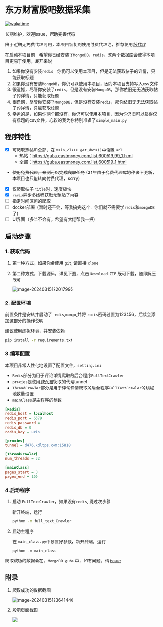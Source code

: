 # 东方财富股吧数据采集

[![wakatime](https://wakatime.com/badge/user/b638b33f-0c9e-4408-b427-258fe0b24ad0/project/018e0f79-4bee-4fd1-8d86-55a20bee6528.svg)](https://wakatime.com/badge/user/b638b33f-0c9e-4408-b427-258fe0b24ad0/project/018e0f79-4bee-4fd1-8d86-55a20bee6528)

长期维护，欢迎issue，帮助完善代码

由于近期无免费代理可用，本项目恢复到使用付费代理池，推荐使用[*快代理*](https://www.kuaidaili.com/?ref=mes9ujq5wnrn)

在启动本项目前，希望你已经安装了`MongoDB`、`redis`，这两个数据库会使得本项目更易于使用，展开来说：

1. 如果你没有安装`redis`，你仍可以使用本项目，但是无法获取帖子的详情，只能获取标题
2. 如果你没有安装`MongoDB`，你仍可以使用本项目，因为本项目支持写入csv文件
3. 很遗憾，尽管你安装了`redis`，但是没有安装`MongoDB`，那你依旧无无法获取帖子的详情，只能获取标题
4. 很遗憾，尽管你安装了`MongoDB`，但是没有安装`redis`，那你依旧无无法获取帖子的详情，只能获取标题
5. 幸运的是，如果你两个都没有，你仍可以使用本项目，因为你仍旧可以获得仅有标题的csv文件，心软的我为你特别准备了`simple_main.py`

## 程序特性

- [X] 可爬取热帖和全部，在 `main_class.get_data()`中设置 `url`
  - 热帖：https://guba.eastmoney.com/list,600519,99_1.html
  - 全部：https://guba.eastmoney.com/list,600519_1.html
- ~~使用免费代理，亲测可以完成爬取任务~~ (24年由于免费代理库的作者不更新，本项目也只能转向付费代理，sorry)
- [X] 仅爬取帖子 `title`时，速度极快
- [x] `redis`异步多线程获取完整贴子内容
- [ ] 指定时间区间的爬取
- [ ] docker部署（暂时还不会，等我搞完这个，你们就不需要学`redis`和`mongoDB`了)
- [ ] UI界面（多半不会有，希望有大佬帮我一把）

## 启动步骤

### 1. 获取代码

1. 第一种方式，如果你会使用 `git`, 请直接 `clone`
2. 第二种方式，下载源码，详见下图，点击 `Download ZIP` 既可下载，随即解压既可

   ![image-20240315122017995](https://euclid-picgo.oss-cn-shenzhen.aliyuncs.com/image/image-20240315122017995.png)

### 2. 配置环境

前置条件是安转并启动了 `redis`,`mongo`,并将 `redis`密码设置为123456，后续会添加这部分的操作说明

建议使用虚拟环境，并安装依赖

```cmd
pip install -r requirements.txt
```

### 3.编写配置

本项目非常人性化地设置了配置文件，`setting.ini`

- `Redis`部分为用于评论详情爬取的后台程序`FullTextCrawler`
- `proxies`是使用[*快代理*](*https://www.kuaidaili.com/?ref=mes9ujq5wnrn*)获取的代理tunnel
- `ThreadCrawler`部分是用于评论详情爬取的后台程序`FullTextCrawler`的线程池数量设置
- `mainClass`是主程序的参数

```ini
[Redis]
redis_host = localhost
redis_port = 6379
redis_password = 
redis_db = 0
redis_key = urls

[proxies]
tunnel = d476.kdltps.com:15818

[ThreadCrawler]
num_threads = 32

[mainClass]
pages_start = 0
pages_end = 100
```

### 4.启动程序

1. 启动 `FullTextCrawler`，如果没有`redis`, 跳过次步骤

   新开终端，运行

   ```cmd
   python -m full_text_Crawler
   ```
2. 启动主程序

   在 `main_class.py`中设置好参数，新开终端，运行

   ```
   python -m main_class
   ```

爬取成功的数据会在，`MongoDB.guba` 中，如有问题，请 [issue](https://github.com/Euclid-Jie/Euclidguba-search/issues/new)

## 附录

1. 爬取成功的数据截图

   ![image-20240315123641440](https://euclid-picgo.oss-cn-shenzhen.aliyuncs.com/image/image-20240315123641440.png)
2. 股吧页面截图

   ![](https://euclid-picgo.oss-cn-shenzhen.aliyuncs.com/image/202302161115850.png)
